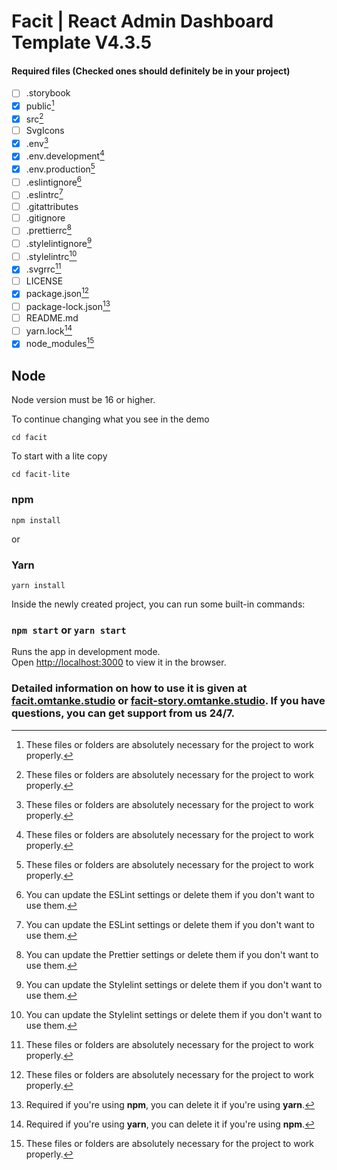 # Facit | React Admin Dashboard Template V4.3.5

#### Required files (Checked ones should definitely be in your project)

-   [ ] .storybook
-   [x] public[^1]
-   [x] src[^1]
-   [ ] SvgIcons
-   [x] .env[^1]
-   [x] .env.development[^1]
-   [x] .env.production[^1]
-   [ ] .eslintignore[^2]
-   [ ] .eslintrc[^2]
-   [ ] .gitattributes
-   [ ] .gitignore
-   [ ] .prettierrc[^3]
-   [ ] .stylelintignore[^4]
-   [ ] .stylelintrc[^4]
-   [x] .svgrrc[^1]
-   [ ] LICENSE
-   [x] package.json[^1]
-   [ ] package-lock.json[^5]
-   [ ] README.md
-   [ ] yarn.lock[^6]
-   [x] node_modules[^1]

[^1]: These files or folders are absolutely necessary for the project to work properly.

[^2]: You can update the ESLint settings or delete them if you don't want to use them.

[^3]: You can update the Prettier settings or delete them if you don't want to use them.

[^4]: You can update the Stylelint settings or delete them if you don't want to use them.

[^5]: Required if you're using **npm**, you can delete it if you're using **yarn**.

[^6]: Required if you're using **yarn**, you can delete it if you're using **npm**.

## Node

Node version must be 16 or higher.

To continue changing what you see in the demo

`cd facit`

To start with a lite copy

`cd facit-lite`

### npm

`npm install`

or

### Yarn

`yarn install`

Inside the newly created project, you can run some built-in commands:

### `npm start` or `yarn start`

Runs the app in development mode.<br>
Open [http://localhost:3000](http://localhost:3000) to view it in the browser.

### Detailed information on how to use it is given at [facit.omtanke.studio](https://facit.omtanke.studio/) or [facit-story.omtanke.studio](https://facit-story.omtanke.studio/). If you have questions, you can get support from us 24/7.
